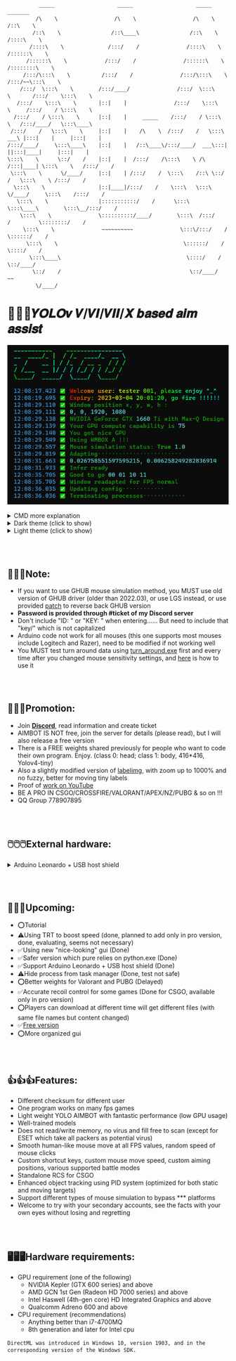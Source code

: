 ```
          _____                    _____                    _____                   _______
         /\    \                  /\    \                  /\    \                 /::\    \
        /::\    \                /::\____\                /::\    \               /::::\    \
       /::::\    \              /:::/    /               /::::\    \             /::::::\    \
      /::::::\    \            /:::/    /               /::::::\    \           /::::::::\    \
     /:::/\:::\    \          /:::/    /               /:::/\:::\    \         /:::/~~\:::\    \
    /:::/  \:::\    \        /:::/____/               /:::/  \:::\    \       /:::/    \:::\    \
   /:::/    \:::\    \       |::|    |               /:::/    \:::\    \     /:::/    / \:::\    \
  /:::/    / \:::\    \      |::|    |     _____    /:::/    / \:::\    \   /:::/____/   \:::\____\
 /:::/    /   \:::\    \     |::|    |    /\    \  /:::/    /   \:::\ ___\ |:::|    |     |:::|    |
/:::/____/     \:::\____\    |::|    |   /::\____\/:::/____/  ___\:::|    ||:::|____|     |:::|    |
\:::\    \      \::/    /    |::|    |  /:::/    /\:::\    \ /\  /:::|____| \:::\    \   /:::/    /
 \:::\    \      \/____/     |::|    | /:::/    /  \:::\    /::\ \::/    /   \:::\    \ /:::/    /
  \:::\    \                 |::|____|/:::/    /    \:::\   \:::\ \/____/     \:::\    /:::/    /
   \:::\    \                |:::::::::::/    /      \:::\   \:::\____\        \:::\__/:::/    /
    \:::\    \               \::::::::::/____/        \:::\  /:::/    /         \::::::::/    /
     \:::\    \               ~~~~~~~~~~               \:::\/:::/    /           \::::::/    /
      \:::\    \                                        \::::::/    /             \::::/    /
       \:::\____\                                        \::::/    /               \::/____/
        \::/    /                                         \::/____/                 ~~
         \/____/
```
# 🚀🚀🚀𝒀𝑶𝑳𝑶𝒗 𝑽/𝑽𝑰/𝑽𝑰𝑰/𝑿 𝒃𝒂𝒔𝒆𝒅 𝒂𝒊𝒎 𝒂𝒔𝒔𝒊𝒔𝒕
![image](Gui/cmd.png)
<details>
<summary>CMD more explanation</summary>

* ![image](Gui/cmd_detail.png)
</details>
<details>
<summary>Dark theme (click to show)</summary>

* Current dark theme (with eco mode on) ![image](Gui/dark_theme.png)
</details>
<details>
<summary>Light theme (click to show)</summary>

* Current light theme ![image](Gui/light_theme.png)
</details>

<br/><br/>

## 📝📝📝Note:
* If you want to use GHUB mouse simulation method, you MUST use old version of GHUB driver (older than 2022.03), or use LGS instead, or use provided [patch](https://www.reddit.com/r/LogitechG/comments/ltovos/how_to_install_old_ghub_works_no_auto_update/) to reverse back GHUB version
* **Password is provided through #ticket of my Discord server**
* Don't include "ID: " or "KEY: " when entering...... But need to include that "key/" which is not capitalized
* Arduino code not work for all mouses (this one supports most mouses include Logitech and Razer), need to be modified if not working well
* You MUST test turn around data using [turn_around.exe](Test_turn_around/turn_around_ex.exe) first and every time after you changed mouse sensitivity settings, and [here](https://www.youtube.com/watch?v=yOcmX9fnZJk) is how to use it


<br/><br/>

## 🎈🎈🎈Promotion:
* Join **[Discord](https://discord.gg/8N6ehqjQwH)**, read information and create ticket
* AIMBOT IS NOT free, join the server for details (please read), but I will also release a free version
* There is a FREE weights shared previously for people who want to code their own program. Enjoy. (class 0: head; class 1: body, 416*416, Yolov4-tiny)
* Also a slightly modified version of [labelimg](Free_stuffs/labelImg_cx.exe), with zoom up to 1000% and no fuzzy, better for moving tiny labels
* Proof of [work on YouTube](https://www.youtube.com/watch?v=v1kzhw9tZ18)
* BE A PRO IN CSGO/CROSSFIRE/VALORANT/APEX/NZ/PUBG & so on !!!
* QQ Group 778907895

<br/><br/>

## 🖱️🖱️🖱️External hardware:
<details>
<summary>Arduino Leonardo + USB host shield</summary>

* External hardware (Arduino Leonardo + USB host shield) can be purchased at [Amazon - Arduino Leonardo](https://www.amazon.com/KEYESTUDIO-Leonardo-Development-Board-Arduino/dp/B0786LJQ8K/) and [Amazon - USB host shield](https://www.amazon.com/ARCELI-Shield-Arduino-Support-Android/dp/B07J2KKGZ4/) or [Ebay - USB host shield](https://www.ebay.com/itm/393311967986), and here is a [video](https://www.youtube.com/watch?v=1dxwU87GQVM) shows how you should install them
* If you choose to use Arduino, do realize that you need to solder those three lacations ![image](Arduino/Notice.png)
</details>

<br/><br/>

## 📆📆📆Upcoming:
* ⭕Tutorial
* ⚠Using TRT to boost speed (done, planned to add only in pro version, done, evaluating, seems not necessary)
* ✅Using new "nice-looking" gui (Done)
* ✅Safer version which pure relies on python.exe (Done)
* ✅Support Arduino Leonardo + USB host shield (Done)
* ⚠Hide process from task manager (Done, test not safe)
* ⭕Better weights for Valorant and PUBG (Delayed)
* ✅Accurate recoil control for some games (Done for CSGO, available only in pro version)
* ⭕Players can download at different time will get different files (with same file names but content changed)
* ✅[Free version](https://github.com/JiaPai12138/AI-M-BOT)
* ⭕More organized gui

<br/><br/>

## 👍👍👍Features:
* Different checksum for different user
* One program works on many fps games
* Light weight YOLO AIMBOT with fantastic performance (low GPU usage)
* Well-trained models
* Does not read/write memory, no virus and fill free to scan (except for ESET which take all packers as potential virus)
* Smooth human-like mouse move at all FPS values, random speed of mouse clicks
* Custom shortcut keys, custom mouse move speed, custom aiming positions, various supported battle modes
* Standalone RCS for CSGO
* Enhanced object tracking using PID system (optimized for both static and moving targets)
* Support different types of mouse simulation to bypass *** platforms
* Welcome to try with your secondary accounts, see the facts with your own eyes without losing and regretting

<br/><br/>

## 🖥️🖥️🖥️Hardware requirements:
- GPU requirement (one of the following)
  - NVIDIA Kepler (GTX 600 series) and above
  - AMD GCN 1st Gen (Radeon HD 7000 series) and above
  - Intel Haswell (4th-gen core) HD Integrated Graphics and above
  - Qualcomm Adreno 600 and above
- CPU requirement (recommendations)
  - Anything better than i7-4700MQ
  - 8th generation and later for Intel cpu
```
DirectML was introduced in Windows 10, version 1903, and in the corresponding version of the Windows SDK.
```
